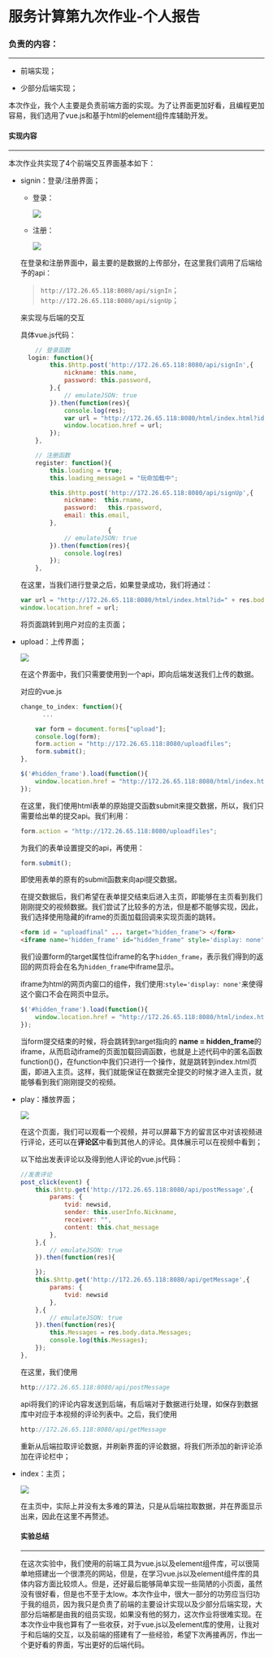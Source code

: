 # 服务计算第九次作业-个人报告

### 负责的内容：

--------

+ 前端实现；

+ 少部分后端实现；

本次作业，我个人主要是负责前端方面的实现。为了让界面更加好看，且编程更加容易，我们选用了vue.js和基于html的element组件库辅助开发。

#### 实现内容

----------

本次作业共实现了4个前端交互界面基本如下：

+ signin：登录/注册界面；

  + 登录：

    <img src = "https://gitee.com/wangyuwen2020/picture/raw/master/image/signin.png"/>

  + 注册：

    <img src = "https://gitee.com/wangyuwen2020/picture/raw/master/image/signup.png"/>

  在登录和注册界面中，最主要的是数据的上传部分，在这里我们调用了后端给予的api：

  > `http://172.26.65.118:8080/api/signIn`；`http://172.26.65.118:8080/api/signUp`；

  来实现与后端的交互

  具体vue.js代码：

  ```js
      // 登录函数
  	login: function(){
          this.$http.post('http://172.26.65.118:8080/api/signIn',{
              nickname: this.name,
              password: this.password,
          },{
              // emulateJSON: true
          }).then(function(res){
              console.log(res);
              var url = "http://172.26.65.118:8080/html/index.html?id=" + res.body.data;
              window.location.href = url;
          });
      },
  
      // 注册函数
      register: function(){
          this.loading = true;
          this.loading_message1 = "玩命加载中";
  
          this.$http.post('http://172.26.65.118:8080/api/signUp',{
              nickname:  this.rname,
              password:   this.rpassword,
              email: this.email,
          },
                          {
              // emulateJSON: true
          }).then(function(res){
              console.log(res)
          });
      },
  ```

  在这里，当我们进行登录之后，如果登录成功，我们将通过：

  ```js
  var url = "http://172.26.65.118:8080/html/index.html?id=" + res.body.data;
  window.location.href = url;
  ```

  将页面跳转到用户对应的主页面；

+ upload：上传界面；

  <img src = "https://gitee.com/wangyuwen2020/picture/raw/master/image/upload.png"/>

  在这个界面中，我们只需要使用到一个api，即向后端发送我们上传的数据。

  对应的vue.js

  ```js
  change_to_index: function(){
     	...
  
      var form = document.forms["upload"];
      console.log(form);
      form.action = "http://172.26.65.118:8080/uploadfiles";
      form.submit();
  },
  
  $('#hidden_frame').load(function(){
      window.location.href = "http://172.26.65.118:8080/html/index.html";
  });
  
  ```

  在这里，我们使用html表单的原始提交函数submit来提交数据，所以，我们只需要给出单的提交api。我们利用：

  ```js
  form.action = "http://172.26.65.118:8080/uploadfiles";
  ```

  为我们的表单设置提交的api，再使用：

  ```js
  form.submit();
  ```

  即使用表单的原有的submit函数来向api提交数据。

  在提交数据后，我们希望在表单提交结束后进入主页，即能够在主页看到我们刚刚提交的视频数据。我们尝试了比较多的方法，但是都不能够实现，因此，我们选择使用隐藏的iframe的页面加载回调来实现页面的跳转。

  ```html
  <form id = "uploadfinal" ... target="hidden_frame"> </form>
  <iframe name='hidden_frame' id="hidden_frame" style='display: none'></iframe>
  ```

  我们设置form的target属性位iframe的名字`hidden_frame`，表示我们得到的返回的网页将会在名为`hidden_frame`中iframe显示。

  iframe为html的网页内窗口的组件，我们使用:`style='display: none'`来使得这个窗口不会在网页中显示。

  ```js
  $('#hidden_frame').load(function(){
      window.location.href = "http://172.26.65.118:8080/html/index.html";
  });
  ```

  当form提交结束的时候，将会跳转到target指向的 **name = hidden_frame**的iframe，从而启动iframe的页面加载回调函数，也就是上述代码中的匿名函数function(){}，在function中我们只进行一个操作，就是跳转到index.html页面，即进入主页。这样，我们就能保证在数据完全提交的时候才进入主页，就能够看到我们刚刚提交的视频。

+ play：播放界面；

  <img src = "https://gitee.com/wangyuwen2020/picture/raw/master/image/play.png"/>

  在这个页面，我们可以观看一个视频，并可以屏幕下方的留言区中对该视频进行评论，还可以在**评论区**中看到其他人的评论。具体展示可以在视频中看到；

  以下给出发表评论以及得到他人评论的vue.js代码：

  ```js
  //发表评论
  post_click(event) {
      this.$http.get('http://172.26.65.118:8080/api/postMessage',{
          params: {
              tvid: newsid,
              sender: this.userInfo.Nickname,
              receiver: "",
              content: this.chat_message
          },
      },{
          // emulateJSON: true
      }).then(function(res){
  
      });
      this.$http.get('http://172.26.65.118:8080/api/getMessage',{
          params: {
              tvid: newsid
          },
      },{
          // emulateJSON: true
      }).then(function(res){
          this.Messages = res.body.data.Messages;
          console.log(this.Messages);
      });
  },
  ```

  在这里，我们使用

  ```js
  http://172.26.65.118:8080/api/postMessage
  ```

  api将我们的评论内容发送到后端，有后端对于数据进行处理，如保存到数据库中对应于本视频的评论列表中。之后，我们使用

  ```js
  http://172.26.65.118:8080/api/getMessage
  ```

  重新从后端拉取评论数据，并刷新界面的评论数据，将我们所添加的新评论添加在评论栏中；

+ index：主页；

  <img src = "https://gitee.com/wangyuwen2020/picture/raw/master/image/index.png"/>
  
  在主页中，实际上并没有太多难的算法，只是从后端拉取数据，并在界面显示出来，因此在这里不再赘述。
  
  #### 实验总结
  
  -------
  
  在这次实验中，我们使用的前端工具为vue.js以及element组件库，可以很简单地搭建出一个很漂亮的网站，但是，在学习vue.js以及element组件库的具体内容方面比较烦人。但是，还好最后能够简单实现一些简陋的小页面，虽然没有很好看，但是也不至于太low。本次作业中，很大一部分的功劳应当归功于我的组员，因为我只是负责了前端的主要设计实现以及少部分后端实现，大部分后端都是由我的组员实现，如果没有他的努力，这次作业将很难实现。在本次作业中我也算有了一些收获，对于vue.js以及element库的使用，让我对于和后端的交互，以及前端的搭建有了一些经验，希望下次再接再厉，作出一个更好看的界面，写出更好的后端代码。



